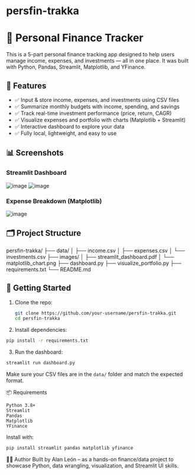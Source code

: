 # persfin-trakka

# 💸 Personal Finance Tracker

This is a 5-part personal finance tracking app designed to help users manage income, expenses, and investments — all in one place. It was built with Python, Pandas, Streamlit, Matplotlib, and YFinance.

## 🔧 Features

- ✅ Input & store income, expenses, and investments using CSV files
- ✅ Summarize monthly budgets with income, spending, and savings
- ✅ Track real-time investment performance (price, return, CAGR)
- ✅ Visualize expenses and portfolio with charts (Matplotlib + Streamlit)
- ✅ Interactive dashboard to explore your data
- ✅ Fully local, lightweight, and easy to use

## 📊 Screenshots

### Streamlit Dashboard
![image](https://github.com/user-attachments/assets/3d24b841-468a-4d82-8503-141da63f0e8d)
![image](https://github.com/user-attachments/assets/a1e90ad6-9ca9-45d8-9c1c-10852231207f)


### Expense Breakdown (Matplotlib)
![image](https://github.com/user-attachments/assets/35bc77b1-7196-43cb-aee7-273085dafde8)

## 🗂️ Project Structure

persfin-trakka/
├── data/
│ ├── income.csv
│ ├── expenses.csv
│ └── investments.csv
├── images/
│ ├── streamlit_dashboard.pdf
│ └── matplotlib_chart.png
├── dashboard.py
├── visualize_portfolio.py
├── requirements.txt
└── README.md

## 🚀 Getting Started

1. Clone the repo:
   ```bash
   git clone https://github.com/your-username/persfin-trakka.git
   cd persfin-trakka

   
2. Install dependencies:
```bash
pip install -r requirements.txt
```



3. Run the dashboard:

```bash
streamlit run dashboard.py
```

Make sure your CSV files are in the ```data/``` folder and match the expected format.

📦 Requirements
```
Python 3.8+
Streamlit
Pandas
Matplotlib
YFinance
```

Install with:

```bash
pip install streamlit pandas matplotlib yfinance
```

👨‍💻 Author
Built by Alan León – as a hands-on finance/data project to showcase Python, data wrangling, visualization, and Streamlit UI skills.
